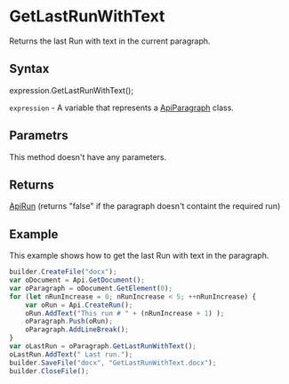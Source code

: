 # GetLastRunWithText

Returns the last Run with text in the current paragraph.

## Syntax

expression.GetLastRunWithText();

`expression` - A variable that represents a [ApiParagraph](../ApiParagraph.md) class.

## Parametrs

This method doesn't have any parameters.

## Returns

[ApiRun](../../ApiRun/ApiRun.md) (returns "false" if the paragraph doesn't containt the required run)

## Example

This example shows how to get the last Run with text in the paragraph.

```javascript
builder.CreateFile("docx");
var oDocument = Api.GetDocument();
var oParagraph = oDocument.GetElement(0);
for (let nRunIncrease = 0; nRunIncrease < 5; ++nRunIncrease) {
	var oRun = Api.CreateRun();
	oRun.AddText("This run # " + (nRunIncrease + 1) );
	oParagraph.Push(oRun);
	oParagraph.AddLineBreak();
}
var oLastRun = oParagraph.GetLastRunWithText();
oLastRun.AddText(" Last run.");
builder.SaveFile("docx", "GetLastRunWithText.docx");
builder.CloseFile();
```